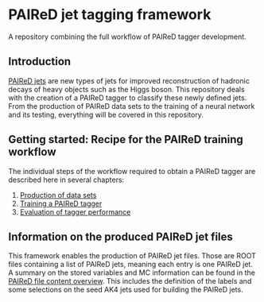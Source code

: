 # PAIReD jet tagging framework
A repository combining the full workflow of PAIReD tagger development.

## Introduction
[PAIReD jets](https://arxiv.org/abs/2311.11011) are new types of jets for improved reconstruction of hadronic decays of heavy objects such as the Higgs boson. This repository deals with the creation of a PAIReD tagger to classify these newly defined jets. From the production of PAIReD data sets to the training of a neural network and its testing, everything will be covered in this repository.

## Getting started: Recipe for the PAIReD training workflow
The individual steps of the workflow required to obtain a PAIReD tagger are described here in several chapters:
1. [Production of data sets](doc/workflow-recipe/production-datasets.md)
2. [Training a PAIReD tagger](doc/workflow-recipe/training-tagger.md)
3. [Evaluation of tagger performance]()

## Information on the produced PAIReD jet files
This framework enables the production of PAIReD jet files. Those are ROOT files containing a list of PAIReD jets, meaning each entry is one PAIReD jet. A summary on the stored variables and MC information can be found in the [PAIReD file content overview](./PAIReD_Data_Production/PFNano_to_PAIReD/notes/PAIReD_ROOT_file_content.md). This includes the definition of the labels and some selections on the seed AK4 jets used for building the PAIReD jets.